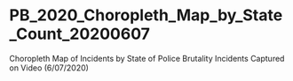 # PB_2020_Choropleth_Map_by_State_Count_20200607
 Choropleth Map of Incidents by State of Police Brutality Incidents Captured on Video (6/07/2020)
